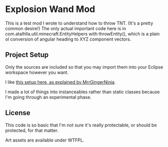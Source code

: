 # Explosion Wand Mod

This is a test mod I wrote to understand how to throw TNT.  (It's a pretty common desire!)  The only actual important code here is in com.atalhlla.util.minecraft.EntityHelpers with throwEntity(), which is a plain ol conversion of angular heading to XYZ component vectors.

## Project Setup

Only the sources are included so that you may import them into your Eclipse workspace however you want.

I like [this setup here, as explained by MrrGingerNinja](http://www.minecraftforum.net/topic/2413773-172-modding-with-forge-1-jdk-eclipse-forge-and-gradle/).

I made a lot of things into instanceables rather than static classes because I'm going through an experimental phase.

## License

This code is so basic that I'm not sure it's really protectable, or should be protected, for that matter.

Art assets are available under WTFPL.
